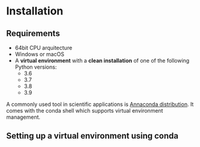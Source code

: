 # Installation

## Requirements


- 64bit CPU arquitecture
- Windows or macOS
- A **virtual environment** with a **clean installation** of one of the following Python versions:
    - 3.6
    - 3.7
    - 3.8
    - 3.9

A commonly used tool in scientific applications is [Annaconda distribution](https://www.anaconda.com/products/individual). It comes with the conda shell which supports virtual environment management.

## Setting up a virtual environment using conda
